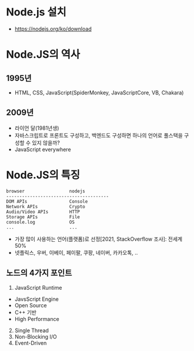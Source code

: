 # Node.js 설치
- https://nodejs.org/ko/download

# Node.JS의 역사
## 1995년
- HTML, CSS, JavaScript(SpiderMonkey, JavaScriptCore, VB, Chakara)
## 2009년
- 라이언 달(1981년생)
- 자바스크립트로 프론트도 구성하고, 백엔드도 구성하면 하나의 언어로 풀스택을 구성할 수 있지 않을까?
- JavaScript everywhere

# Node.JS의 특징
```
browser                 nodejs
---------------------------------------
DOM APIs                Console
Network APIs            Crypto
Audio/Video APIs        HTTP
Storage APIs            File
console.log             OS
...                     ...
```

- 가장 많이 사용하는 언어(플랫폼)로 선정[2021, StackOverflow 조사]: 전세계 50%
- 넷플릭스, 우버, 이베이, 페이팔, 쿠팡, 네이버, 카카오톡, ..

## 노드의 4가지 포인트
1. JavaScript Runtime
- JavsScript Engine
- Open Source
- C++ 기반
- High Performance
2. Single Thread
3. Non-Blocking I/O
4. Event-Driven